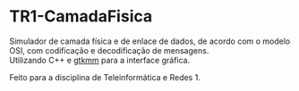 # TR1-CamadaFisica

Simulador de camada física e de enlace de dados, de acordo com o modelo OSI, com codificação e decodificação de mensagens. <br>
Utilizando C++ e [gtkmm](http://www.gtkmm.org/en/) para a interface gráfica.

Feito para a disciplina de Teleinformática e Redes 1.
